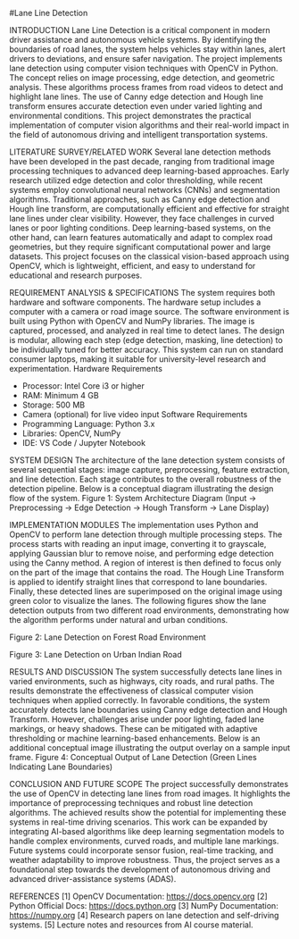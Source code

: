 #Lane Line Detection

INTRODUCTION
Lane Line Detection is a critical component in modern driver assistance and autonomous vehicle systems. By identifying the boundaries of road lanes, the system helps vehicles stay within lanes, alert drivers to deviations, and ensure safer navigation. The project implements lane detection using computer vision techniques with OpenCV in Python.
The concept relies on image processing, edge detection, and geometric analysis. These algorithms process frames from road videos to detect and highlight lane lines. The use of Canny edge detection and Hough line transform ensures accurate detection even under varied lighting and environmental conditions.
This project demonstrates the practical implementation of computer vision algorithms and their real-world impact in the field of autonomous driving and intelligent transportation systems.

LITERATURE SURVEY/RELATED WORK
Several lane detection methods have been developed in the past decade, ranging from traditional image processing techniques to advanced deep learning-based approaches. Early research utilized edge detection and color thresholding, while recent systems employ convolutional neural networks (CNNs) and segmentation algorithms.
Traditional approaches, such as Canny edge detection and Hough line transform, are computationally efficient and effective for straight lane lines under clear visibility. However, they face challenges in curved lanes or poor lighting conditions. Deep learning-based systems, on the other hand, can learn features automatically and adapt to complex road geometries, but they require significant computational power and large datasets.
This project focuses on the classical vision-based approach using OpenCV, which is lightweight, efficient, and easy to understand for educational and research purposes.

REQUIREMENT ANALYSIS & SPECIFICATIONS
The system requires both hardware and software components. The hardware setup includes a computer with a camera or road image source. The software environment is built using Python with OpenCV and NumPy libraries.
The image is captured, processed, and analyzed in real time to detect lanes. The design is modular, allowing each step (edge detection, masking, line detection) to be individually tuned for better accuracy.
This system can run on standard consumer laptops, making it suitable for university-level research and experimentation.
Hardware Requirements
- Processor: Intel Core i3 or higher
- RAM: Minimum 4 GB
- Storage: 500 MB
- Camera (optional) for live video input
Software Requirements
- Programming Language: Python 3.x
- Libraries: OpenCV, NumPy
- IDE: VS Code / Jupyter Notebook

SYSTEM DESIGN
The architecture of the lane detection system consists of several sequential stages: image capture, preprocessing, feature extraction, and line detection. Each stage contributes to the overall robustness of the detection pipeline.
Below is a conceptual diagram illustrating the design flow of the system.
Figure 1: System Architecture Diagram (Input → Preprocessing → Edge Detection → Hough Transform → Lane Display)

IMPLEMENTATION MODULES
The implementation uses Python and OpenCV to perform lane detection through multiple processing steps. The process starts with reading an input image, converting it to grayscale, applying Gaussian blur to remove noise, and performing edge detection using the Canny method.
A region of interest is then defined to focus only on the part of the image that contains the road. The Hough Line Transform is applied to identify straight lines that correspond to lane boundaries. Finally, these detected lines are superimposed on the original image using green color to visualize the lanes.
The following figures show the lane detection outputs from two different road environments, demonstrating how the algorithm performs under natural and urban conditions.

Figure 2: Lane Detection on Forest Road Environment

Figure 3: Lane Detection on Urban Indian Road

RESULTS AND DISCUSSION
The system successfully detects lane lines in varied environments, such as highways, city roads, and rural paths. The results demonstrate the effectiveness of classical computer vision techniques when applied correctly.
In favorable conditions, the system accurately detects lane boundaries using Canny edge detection and Hough Transform. However, challenges arise under poor lighting, faded lane markings, or heavy shadows. These can be mitigated with adaptive thresholding or machine learning-based enhancements.
Below is an additional conceptual image illustrating the output overlay on a sample input frame.
Figure 4: Conceptual Output of Lane Detection (Green Lines Indicating Lane Boundaries)

CONCLUSION AND FUTURE SCOPE
The project successfully demonstrates the use of OpenCV in detecting lane lines from road images. It highlights the importance of preprocessing techniques and robust line detection algorithms. The achieved results show the potential for implementing these systems in real-time driving scenarios.
This work can be expanded by integrating AI-based algorithms like deep learning segmentation models to handle complex environments, curved roads, and multiple lane markings. Future systems could incorporate sensor fusion, real-time tracking, and weather adaptability to improve robustness.
Thus, the project serves as a foundational step towards the development of autonomous driving and advanced driver-assistance systems (ADAS).

REFERENCES
[1] OpenCV Documentation: https://docs.opencv.org
[2] Python Official Docs: https://docs.python.org
[3] NumPy Documentation: https://numpy.org
[4] Research papers on lane detection and self-driving systems.
[5] Lecture notes and resources from AI course material.
